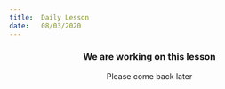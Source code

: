 ```yaml
---
title:  Daily Lesson
date:   08/03/2020
---
```


### <center>We are working on this lesson</center>
<center>Please come back later</center>
